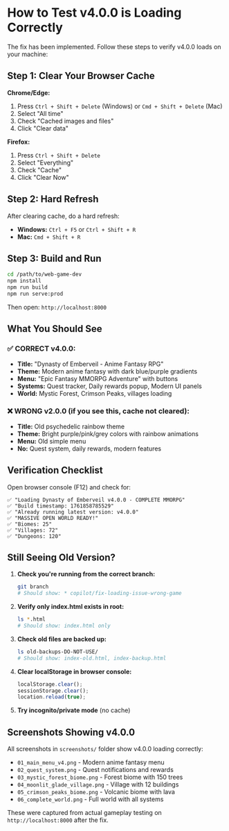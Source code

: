 # How to Test v4.0.0 is Loading Correctly

The fix has been implemented. Follow these steps to verify v4.0.0 loads on your machine:

## Step 1: Clear Your Browser Cache

**Chrome/Edge:**
1. Press `Ctrl + Shift + Delete` (Windows) or `Cmd + Shift + Delete` (Mac)
2. Select "All time" 
3. Check "Cached images and files"
4. Click "Clear data"

**Firefox:**
1. Press `Ctrl + Shift + Delete`
2. Select "Everything"
3. Check "Cache"
4. Click "Clear Now"

## Step 2: Hard Refresh

After clearing cache, do a hard refresh:
- **Windows:** `Ctrl + F5` or `Ctrl + Shift + R`
- **Mac:** `Cmd + Shift + R`

## Step 3: Build and Run

```bash
cd /path/to/web-game-dev
npm install
npm run build
npm run serve:prod
```

Then open: `http://localhost:8000`

## What You Should See

### ✅ CORRECT v4.0.0:
- **Title:** "Dynasty of Emberveil - Anime Fantasy RPG"
- **Theme:** Modern anime fantasy with dark blue/purple gradients
- **Menu:** "Epic Fantasy MMORPG Adventure" with buttons
- **Systems:** Quest tracker, Daily rewards popup, Modern UI panels
- **World:** Mystic Forest, Crimson Peaks, villages loading

### ❌ WRONG v2.0.0 (if you see this, cache not cleared):
- **Title:** Old psychedelic rainbow theme
- **Theme:** Bright purple/pink/grey colors with rainbow animations
- **Menu:** Old simple menu
- **No:** Quest system, daily rewards, modern features

## Verification Checklist

Open browser console (F12) and check for:
```
✅ "Loading Dynasty of Emberveil v4.0.0 - COMPLETE MMORPG"
✅ "Build timestamp: 1761858785529"
✅ "Already running latest version: v4.0.0"
✅ "MASSIVE OPEN WORLD READY!"
✅ "Biomes: 25"
✅ "Villages: 72"
✅ "Dungeons: 120"
```

## Still Seeing Old Version?

1. **Check you're running from the correct branch:**
   ```bash
   git branch
   # Should show: * copilot/fix-loading-issue-wrong-game
   ```

2. **Verify only index.html exists in root:**
   ```bash
   ls *.html
   # Should show: index.html only
   ```

3. **Check old files are backed up:**
   ```bash
   ls old-backups-DO-NOT-USE/
   # Should show: index-old.html, index-backup.html
   ```

4. **Clear localStorage in browser console:**
   ```javascript
   localStorage.clear();
   sessionStorage.clear();
   location.reload(true);
   ```

5. **Try incognito/private mode** (no cache)

## Screenshots Showing v4.0.0

All screenshots in `screenshots/` folder show v4.0.0 loading correctly:
- `01_main_menu_v4.png` - Modern anime fantasy menu
- `02_quest_system.png` - Quest notifications and rewards  
- `03_mystic_forest_biome.png` - Forest biome with 150 trees
- `04_moonlit_glade_village.png` - Village with 12 buildings
- `05_crimson_peaks_biome.png` - Volcanic biome with lava
- `06_complete_world.png` - Full world with all systems

These were captured from actual gameplay testing on `http://localhost:8000` after the fix.
